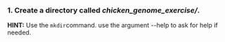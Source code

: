 ### 1. Create a directory called *chicken_genome_exercise/*.  
  
  **HINT:** Use the ```mkdir```command. use the argument --help to ask for help if needed. 
